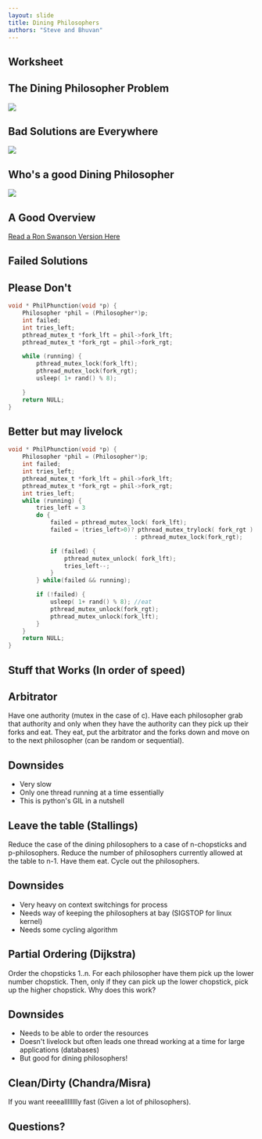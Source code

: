 ```yaml
---
layout: slide
title: Dining Philosophers
authors: "Steve and Bhuvan"
---
```


## Worksheet

<horizontal />

## The Dining Philosopher Problem

<vertical />

![](/resources/slides/dining/traffic.gif)

## Bad Solutions are Everywhere

![](/resources/slides/dining/dining.gif)

## Who's a good Dining Philosopher

![](/resources/slides/dining/dogdining.gif)

## A Good Overview

[Read a Ron Swanson Version Here](http://adit.io/posts/2013-05-11-The-Dining-Philosophers-Problem-With-Ron-Swanson.html)

<horizontal />

## Failed Solutions

## Please Don't

```C
void * PhilPhunction(void *p) {
    Philosopher *phil = (Philosopher*)p;
    int failed;
    int tries_left;
    pthread_mutex_t *fork_lft = phil->fork_lft;
    pthread_mutex_t *fork_rgt = phil->fork_rgt;

    while (running) {
        pthread_mutex_lock(fork_lft);
        pthread_mutex_lock(fork_rgt);
        usleep( 1+ rand() % 8);

    }
    return NULL;
}
```

## Better but may livelock

```C
void * PhilPhunction(void *p) {
    Philosopher *phil = (Philosopher*)p;
    int failed;
    int tries_left;
    pthread_mutex_t *fork_lft = phil->fork_lft;
    pthread_mutex_t *fork_rgt = phil->fork_rgt;
    int tries_left;
    while (running) {
        tries_left = 3
        do {
            failed = pthread_mutex_lock( fork_lft);
            failed = (tries_left>0)? pthread_mutex_trylock( fork_rgt )
                                    : pthread_mutex_lock(fork_rgt);

            if (failed) {
                pthread_mutex_unlock( fork_lft);
                tries_left--;
            }
        } while(failed && running);

        if (!failed) {
            usleep( 1+ rand() % 8); //eat
            pthread_mutex_unlock(fork_rgt);
            pthread_mutex_unlock(fork_lft);
        }
    }
    return NULL;
}
```

<horizontal />

## Stuff that Works (In order of speed)

<horizontal />

## Arbitrator

<vertical />

Have one authority (mutex in the case of c). Have each philosopher grab that authority and only when they have the authority can they pick up their forks and eat. They eat, put the arbitrator and the forks down and move on to the next philosopher (can be random or sequential).

## Downsides

* Very slow
* Only one thread running at a time essentially
* This is python's GIL in a nutshell

<horizontal />

## Leave the table (Stallings)

<vertical />

Reduce the case of the dining philosophers to a case of n-chopsticks and p-philosophers. Reduce the number of philosophers currently allowed at the table to n-1. Have them eat. Cycle out the philosophers.

## Downsides

* Very heavy on context switchings for process
* Needs way of keeping the philosophers at bay (SIGSTOP for linux kernel)
* Needs some cycling algorithm

<horizontal />

## Partial Ordering (Dijkstra)

<vertical />

Order the chopsticks 1..n. For each philosopher have them pick up the lower number chopstick. Then, only if they can pick up the lower chopstick, pick up the higher chopstick. Why does this work?

## Downsides

* Needs to be able to order the resources
* Doesn't livelock but often leads one thread working at a time for large applications (databases)
* But good for dining philosophers!

<horizontal />

## Clean/Dirty (Chandra/Misra)

<vertical />

If you want reeealllllllly fast (Given a lot of philosophers).

<horizontal />

## Questions?

